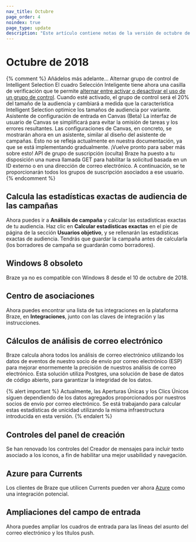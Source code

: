 ```yaml
---
nav_title: Octubre
page_order: 4
noindex: true
page_type: update
description: "Este artículo contiene notas de la versión de octubre de 2018."
---
```

# Octubre de 2018

{% comment %}
  Añádelos más adelante...
  Alternar grupo de control de Intelligent Selection
  El cuadro Selección Inteligente tiene ahora una casilla de verificación que te permite [alternar entre activar o desactivar el uso de un grupo de control]({{site.baseurl}}/user_guide/engagement_tools/campaigns/testing_and_more/multivariate_testing/#including-a-control-group). Cuando esté activado, el grupo de control será el 20% del tamaño de la audiencia y cambiará a medida que la característica Intelligent Selection optimice los tamaños de audiencia por variante.
  Asistente de configuración de entrada en Canvas (Beta)
  La interfaz de usuario de Canvas se simplificará para evitar la omisión de tareas y los errores resultantes. Las configuraciones de Canvas, en concreto, se mostrarán ahora en un asistente, similar al diseño del asistente de campañas. Esto no se refleja actualmente en nuestra documentación, ya que se está implementando gradualmente. ¡Vuelve pronto para saber más sobre esto!
  API de grupo de suscripción (oculta)
  Braze ha puesto a tu disposición una nueva llamada GET para habilitar la solicitud basada en un ID externo o en una dirección de correo electrónico. A continuación, se te proporcionarán todos los grupos de suscripción asociados a ese usuario.
{% endcomment %}

## Calcula las estadísticas exactas de audiencia de las campañas

Ahora puedes ir a **Análisis de campaña** y calcular las estadísticas exactas de tu audiencia. Haz clic en **Calcular estadísticas exactas** en el pie de página de la sección **Usuarios objetivo**, y se rellenarán las estadísticas exactas de audiencia. Tendrás que guardar la campaña antes de calcularla (los borradores de campaña se guardarán como borradores).

## Windows 8 obsoleto

Braze ya no es compatible con Windows 8 desde el 10 de octubre de 2018.

## Centro de asociaciones

Ahora puedes encontrar una lista de tus integraciones en la plataforma Braze, en **Integraciones**, junto con las claves de integración y las instrucciones.

## Cálculos de análisis de correo electrónico

Braze calcula ahora todos los análisis de correo electrónico utilizando los datos de eventos de nuestro socio de envío por correo electrónico (ESP) para mejorar enormemente la precisión de nuestros análisis de correo electrónico. Esta solución utiliza Postgres, una solución de base de datos de código abierto, para garantizar la integridad de los datos.

{% alert important %}
Actualmente, las Aperturas Únicas y los Clics Únicos siguen dependiendo de los datos agregados proporcionados por nuestros socios de envío por correo electrónico. Se está trabajando para calcular estas estadísticas de unicidad utilizando la misma infraestructura introducida en esta versión.
{% endalert %}

## Controles del panel de creación

Se han renovado los controles del Creador de mensajes para incluir texto asociado a los iconos, a fin de habilitar una mejor usabilidad y navegación.

## Azure para Currents

Los clientes de Braze que utilicen Currents pueden ver ahora [Azure]({{site.baseurl}}/partners/braze_currents/data_storage_integrations/partners/microsoft_azure_blob_storage/) como una integración potencial.

## Ampliaciones del campo de entrada

Ahora puedes ampliar los cuadros de entrada para las líneas del asunto del correo electrónico y los títulos push.
